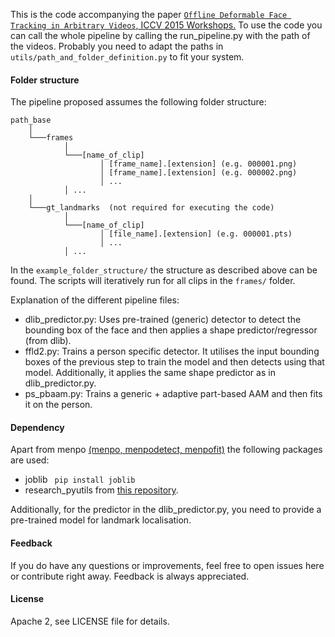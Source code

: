 
This is the code accompanying the paper [`Offline Deformable Face Tracking in Arbitrary Videos`, ICCV 2015 Workshops.](http://ibug.doc.ic.ac.uk/media/uploads/documents/shen_the_first_facial_iccv_2015_paper.pdf)
To use the code you can call the whole pipeline by calling the run_pipeline.py with the path of the videos.
Probably you need to adapt the paths in `utils/path_and_folder_definition.py` to fit your system.

#### **Folder structure**
The pipeline proposed assumes the following folder structure:

```
path_base
    │
    └───frames
            │
            └───[name_of_clip]
                    │ [frame_name].[extension] (e.g. 000001.png)
                    │ [frame_name].[extension] (e.g. 000002.png)
                    │ ...
            │ ...
    │
    └───gt_landmarks  (not required for executing the code)
            │
            └───[name_of_clip]
                    │ [file_name].[extension] (e.g. 000001.pts)
                    │ ...
            │ ...
```

In the `example_folder_structure/` the structure as described above can be found. 
The scripts will iteratively run for all clips in the `frames/` folder. 


Explanation of the different pipeline files:

* dlib_predictor.py: Uses pre-trained (generic) detector to detect the bounding box of the face and then applies a shape predictor/regressor (from dlib).
* ffld2.py: Trains a person specific detector. It utilises the input bounding boxes of the previous step to train the model and then detects using that model. Additionally, it applies the same shape predictor as in dlib_predictor.py.
* ps_pbaam.py: Trains a generic + adaptive part-based AAM and then fits it on the person.

#### **Dependency**
Apart from menpo [(menpo, menpodetect, menpofit)](https://github.com/menpo/menpo) the following packages are used:
* joblib ``` pip install joblib```
* research_pyutils from [this repository](https://github.com/grigorisg9gr/pyutils).

Additionally, for the predictor in the dlib_predictor.py, you need to provide a pre-trained model for landmark localisation. 

#### **Feedback**
If you do have any questions or improvements, feel free to open issues here or contribute right away. Feedback is always appreciated.

#### **License**
Apache 2, see LICENSE file for details.
